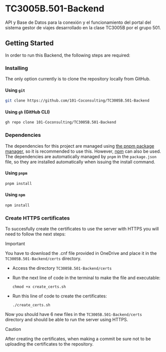 # TC3005B.501-Backend
API y Base de Datos para la conexión y el funcionamiento del portal del sistema gestor de viajes desarrollado en la clase TC3005B por el grupo 501. 

## Getting Started

In order to run this Backend, the following steps are required:

### Installing

The only option currently is to clone the repository locally from GitHub.

#### Using `git`

```sh
git clone https://github.com/101-Coconsulting/TC3005B.501-Backend
```

#### Using `gh` (GitHub CLI)

```sh
gh repo clone 101-Coconsulting/TC3005B.501-Backend
```

### Dependencies

The dependencies for this project are managed using [the pnpm package manager](https://pnpm.io/), so it is recommended to use this. However, [npm](https://www.npmjs.com/) can also be used. The dependencies are automatically managed by `pnpm` in the `package.json` file, so they are installed automatically when issuing the install command.

#### Using `pnpm`

```sh
pnpm install
```

#### Using `npm`

```sh
npm install
```

### Create HTTPS certificates

To succesfully create the certificates to use the server with HTTPS you will need to follow the next steps:

> [!Important]
> You have to download the .cnf file provided in OneDrive and place it in the `TC3005B.501-Backend/certs` directory.

- Access the directory `TC3005B.501-Backend/certs`
- Run the next line of code in the terminal to make the file and executable:

  ```gitbash
  chmod +x create_certs.sh
  ```
  
- Run this line of code to create the certificates:

    ```gitbash
  ./create_certs.sh
  ```

Now you should have 6 new files in the `TC3005B.501-Backend/certs` directory and should be able to run the server using HTTPS.

> [!Caution]
> After creating the certificates, when making a commit be sure not to be uploading the certificates to the repository.
